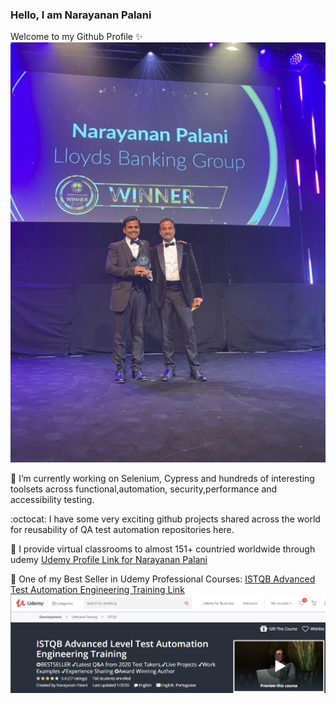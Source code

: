 ### Hello, I am Narayanan Palani
Welcome to my Github Profile :sparkles:
![European Software Testing Awards](images/europeanTestingAwards.gif)

🔭 I’m currently working on Selenium, Cypress and hundreds of interesting toolsets across functional,automation, security,performance and accessibility testing.

:octocat: I have some very exciting github projects shared across the world for reusability of QA test automation repositories here.
 
:rocket: I provide virtual classrooms to almost 151+ countried worldwide through udemy
 [Udemy Profile Link for Narayanan Palani](https://www.udemy.com/user/narayanan-palani/)

:tada: One of my Best Seller in Udemy Professional Courses:
[ISTQB Advanced Test Automation Engineering Training Link](https://www.udemy.com/course/istqb-advanced/?couponCode=LEARNJULY)
![ISTQB Advanced Test Automation Engineering Training](images/ISTQBAdvancedTestAutomationEngineering.png)



<!--
**narayananpalani/narayananpalani** is a ✨ _special_ ✨ repository because its `README.md` (this file) appears on your GitHub profile.

Here are some ideas to get you started:

- 🔭 I’m currently working on ...
- 🌱 I’m currently learning ...
- 👯 I’m looking to collaborate on ...
- 🤔 I’m looking for help with ...
- 💬 Ask me about ...
- 📫 How to reach me: ...
- 😄 Pronouns: ...
- ⚡ Fun fact: ...
-->
